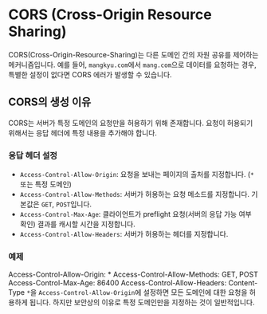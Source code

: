 # CORS (Cross-Origin Resource Sharing)

CORS(Cross-Origin-Resource-Sharing)는 다른 도메인 간의 자원 공유를 제어하는 메커니즘입니다. 예를 들어, `mangkyu.com`에서 `mang.com`으로 데이터를 요청하는 경우, 특별한 설정이 없다면 CORS 에러가 발생할 수 있습니다.

## CORS의 생성 이유
CORS는 서버가 특정 도메인의 요청만을 허용하기 위해 존재합니다. 요청이 허용되기 위해서는 응답 헤더에 특정 내용을 추가해야 합니다.

### 응답 헤더 설정
- `Access-Control-Allow-Origin`: 요청을 보내는 페이지의 출처를 지정합니다. (`*` 또는 특정 도메인)
- `Access-Control-Allow-Methods`: 서버가 허용하는 요청 메소드를 지정합니다. 기본값은 `GET`, `POST`입니다.
- `Access-Control-Max-Age`: 클라이언트가 preflight 요청(서버의 응답 가능 여부 확인) 결과를 캐시할 시간을 지정합니다.
- `Access-Control-Allow-Headers`: 서버가 허용하는 헤더를 지정합니다.

### 예제
Access-Control-Allow-Origin: *
Access-Control-Allow-Methods: GET, POST
Access-Control-Max-Age: 86400
Access-Control-Allow-Headers: Content-Type
`*`을 `Access-Control-Allow-Origin`에 설정하면 모든 도메인에 대한 요청을 허용하게 됩니다. 하지만 보안상의 이유로 특정 도메인만을 지정하는 것이 일반적입니다.

